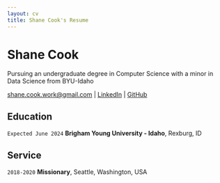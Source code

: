 ```yaml
---
layout: cv
title: Shane Cook's Resume
---
```

# Shane Cook
Pursuing an undergraduate degree in Computer Science with a minor in Data Science from BYU-Idaho

<div id="webaddress">
<a href="shane.cook.work@gmail.com">shane.cook.work@gmail.com</a>
| <a href="https://www.linkedin.com/in/shaneccook/">LinkedIn</a>
| <a href="https://github.com/byuids-resumes">GitHub</a>
</div>

<!-- https://www.monique.tech/the-art-of-markdown -->

## Education

`Expected June 2024`
__Brigham Young University - Idaho__, Rexburg, ID

## Service

`2018-2020`
__Missionary__, Seattle, Washington, USA



<!-- ### Footer

Last updated: May 2013 -->


